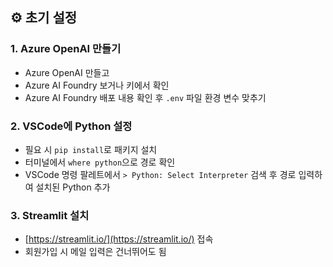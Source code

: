 ## ⚙️ 초기 설정

### 1. Azure OpenAI 만들기
- Azure OpenAI 만들고
- Azure AI Foundry 보거나 키에서 확인
- Azure AI Foundry 배포 내용 확인 후 `.env` 파일 환경 변수 맞추기

### 2. VSCode에 Python 설정
- 필요 시 `pip install`로 패키지 설치
- 터미널에서 `where python`으로 경로 확인
- VSCode 명령 팔레트에서 `> Python: Select Interpreter` 검색 후 경로 입력하여 설치된 Python 추가

### 3. Streamlit 설치
- [https://streamlit.io/](https://streamlit.io/) 접속
- 회원가입 시 메일 입력은 건너뛰어도 됨
